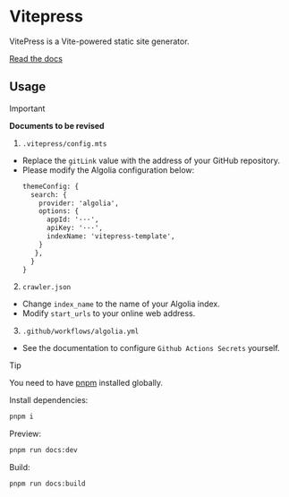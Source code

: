 # Vitepress

VitePress is a Vite-powered static site generator.

[Read the docs](https://vitepress.dev/)

## Usage

> [!IMPORTANT]
>
> **Documents to be revised**
>
> 1. `.vitepress/config.mts`
>
> - Replace the `gitLink` value with the address of your GitHub repository.
> - Please modify the Algolia configuration below:
>     ```txt
>     themeConfig: {
>       search: {
>         provider: 'algolia',
>         options: {
>           appId: '···',
>           apiKey: '···',
>           indexName: 'vitepress-template',
>         }
>        },
>       }
>     }
>     ```
>
> 2. `crawler.json`
>
> - Change `index_name` to the name of your Algolia index.
> - Modify `start_urls` to your online web address.
>
> 3. `.github/workflows/algolia.yml`
>
> - See the documentation to configure `Github Actions Secrets` yourself.

> [!TIP]
>
> You need to have [pnpm](https://pnpm.io/) installed globally.

Install dependencies:

```bash
pnpm i
```

Preview:

```bash
pnpm run docs:dev
```

Build:

```bash
pnpm run docs:build
```
